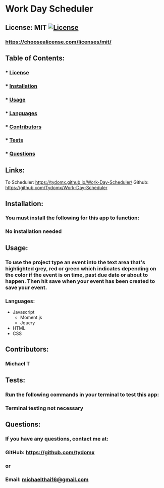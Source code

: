 # Work Day Scheduler
  ## License: MIT [![License](https://img.shields.io/badge/license-MIT-yellow)](./LICENSE)
  ### https://choosealicense.com/licenses/mit/

  ## Table of Contents: 
  ### * [License](#license)
  ### * [Installation](#installation)
  ### * [Usage](#usage)
  ### * [Languages](#languages)
  ### * [Contributors](#contributors)
  ### * [Tests](#tests)
  ### * [Questions](#questions)
  
  ## Links: 
  To Scheduler: https://tydomx.github.io/Work-Day-Scheduler/
  Github: https://github.com/Tydomx/Work-Day-Scheduler

  ## Installation:
  ### You must install the following for this app to function:
  ### No installation needed

  ## Usage: 
  ### To use the project type an event into the text area that's highlighted grey, red or green which indicates depending on the color if the event is on time, past due date or about to happen. Then hit save when your event has been created to save your event.
  
  ### Languages:
  - Javascript
      - Moment.js
      - Jquery
  - HTML
  - CSS

  ## Contributors:
  ### Michael T

  ## Tests: 
  ### Run the following commands in your terminal to test this app:
  ### Terminal testing not necessary

  ## Questions: 
  ### If you have any questions, contact me at:
  ### GitHub: https://github.com/tydomx
  ### or
  ### Email: michaelthai16@gmail.com

